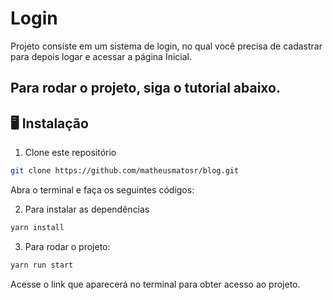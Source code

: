 # Login

Projeto consiste em um sistema de login, no qual você precisa de cadastrar para depois logar e acessar a página Inicial.

## Para rodar o projeto, siga o tutorial abaixo.

## 🖥️ Instalação

1. Clone este repositório
```bash
git clone https://github.com/matheusmatosr/blog.git
```

Abra o terminal e faça os seguintes códigos:

2. Para instalar as dependências

```bash
yarn install
```

3. Para rodar o projeto:

```bash
yarn run start
```

Acesse o link que aparecerá no terminal para obter acesso ao projeto.
